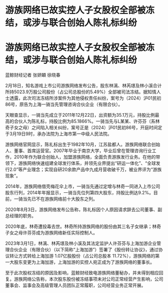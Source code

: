 # 游族网络已故实控人子女股权全部被冻结，或涉与联合创始人陈礼标纠纷

# 游族网络已故实控人子女股权全部被冻结，或涉与联合创始人陈礼标纠纷

蓝鲸财经记者 张妍頔 徐晓春

2月18日，知名游戏上市公司游族网络发布公告，股东林漓、林芮璟及林小溪合计所持5023.9万股公司股份（占公司总股份的5.49%）全部被司法冻结。据知情人士透露，此次司法冻结所涉案件为其他侵权责任纠纷，案号为（2024）沪01民初86号，原告为上海一骑当先管理咨询合伙企业（有限合伙）。

天眼查显示，一骑当先成立于2011年12月22日，出资额为35.1万元，持股比例最高的合伙人为陈礼标，持股比例为85.1866%。一骑当先与L某某、许芬芬（系林奇子女之母）之间陷入相关纠纷，案号正是（2024）沪01民初86号，开庭时间定于3月19日9时，承办法院为上海市第一中级人民法院。

游族网络官网显示，陈礼标出生于1982年10月，江苏盐都人。游族网络联合创始人、董事、首席运营官。2007年毕业于南京大学，毕业后曾在管理咨询行业工作，2010年作为联合创始人，加盟游族网络，全面负责游族发行业务。在他的带领下，游族网络快速组建全球发行体系，并领先业界提出“研运一体化”、“全球发行2.0”等产业理念；实现自研20余款产品中九成月营收破千万，被业界评为“游族现象”。

2014年，游族网络借壳梅花伞上市，一骑当先通过定增与林奇一同进入上市公司股东行列，2014年年报显示，一骑当先位列第四大股东，持股比例达9.2%。目前，一骑当先已不在游族网络前十大股东之列。

2020年8月3日，游族网络发布公告称，陈礼标因个人原因请求辞去公司董事、副总经理的职务。

2020年底，林奇遭投毒去世。林奇所持游族网络的股份由其三名子女继承；林奇子女之母许芬芬成为游族网络新任实际控制人。

2023年3月1日，林漓、林芮璟及林小溪及其法定监护人许芬芬与上海加游企业管理合伙企业（有限合伙）（以下简称“上海加游”）签署了《股份转让协议》，通过协议转让方式转给上海加游
1.07亿股股份（占公司总股本 11.72%），游族网络的第一大股东变更为上海加游，上海加游的实控人宛正成为了游族网络的董事长。

至于此次股权冻结的原因及影响，蓝鲸财经致电游族网络董秘办，并未得到相应回复。游族网络公告称，本次股东股份被冻结事项未对公司正常经营产生影响，公司董事会、监事会及高级管理人员团队正常履职，公司经营业务正常开展。


